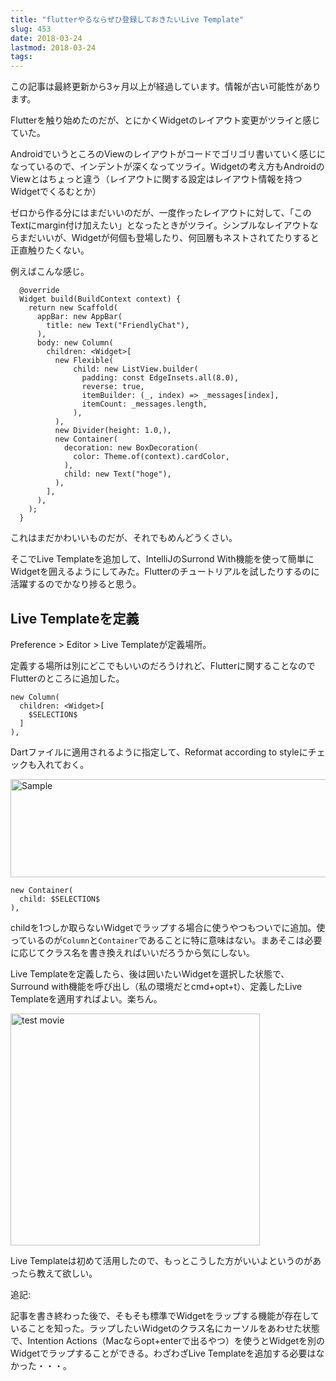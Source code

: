 ```yaml
---
title: "flutterやるならぜひ登録しておきたいLive Template"
slug: 453
date: 2018-03-24
lastmod: 2018-03-24
tags: 
---
```


<div id="wppda_alert">この記事は最終更新から3ヶ月以上が経過しています。情報が古い可能性があります。</div><p>Flutterを触り始めたのだが、とにかくWidgetのレイアウト変更がツライと感じていた。</p>
<p>AndroidでいうところのViewのレイアウトがコードでゴリゴリ書いていく感じになっているので、インデントが深くなってツライ。Widgetの考え方もAndroidのViewとはちょっと違う（レイアウトに関する設定はレイアウト情報を持つWidgetでくるむとか）</p>
<p>ゼロから作る分にはまだいいのだが、一度作ったレイアウトに対して、「このTextにmargin付け加えたい」となったときがツライ。シンプルなレイアウトならまだいいが、Widgetが何個も登場したり、何回層もネストされてたりすると正直触りたくない。</p>
<p>例えばこんな感じ。</p>
<pre><code>  @override
  Widget build(BuildContext context) {
    return new Scaffold(
      appBar: new AppBar(
        title: new Text("FriendlyChat"),
      ),
      body: new Column(
        children: &lt;Widget&gt;[
          new Flexible(
              child: new ListView.builder(
                padding: const EdgeInsets.all(8.0),
                reverse: true,
                itemBuilder: (_, index) =&gt; _messages[index],
                itemCount: _messages.length,
              ),
          ),
          new Divider(height: 1.0,),
          new Container(
            decoration: new BoxDecoration(
              color: Theme.of(context).cardColor,
            ),
            child: new Text("hoge"),
          ),
        ],
      ),
    );
  }
</code></pre>
<p>これはまだかわいいものだが、それでもめんどうくさい。</p>
<p>そこでLive Templateを追加して、IntelliJのSurrond With機能を使って簡単にWidgetを囲えるようにしてみた。Flutterのチュートリアルを試したりするのに活躍するのでかなり捗ると思う。</p>
<h2>Live Templateを定義</h2>
<p>Preference > Editor > Live Templateが定義場所。</p>
<p>定義する場所は別にどこでもいいのだろうけれど、Flutterに関することなのでFlutterのところに追加した。</p>
<pre><code>new Column(
  children: &lt;Widget&gt;[
    $SELECTION$
  ]
),
</code></pre>
<p>Dartファイルに適用されるように指定して、Reformat according to styleにチェックも入れておく。</p>
<p><img src="https://android.gcreate.jp/wp-content/uploads/2018/03/sample.png" alt="Sample" title="sample.png" border="0" width="599" height="157" /></p>
<pre><code>new Container(
  child: $SELECTION$
),
</code></pre>
<p>childを1つしか取らないWidgetでラップする場合に使うやつもついでに追加。使っているのが<code>Column</code>と<code>Container</code>であることに特に意味はない。まあそこは必要に応じてクラス名を書き換えればいいだろうから気にしない。</p>
<p>Live Templateを定義したら、後は囲いたいWidgetを選択した状態で、Surround with機能を呼び出し（私の環境だとcmd+opt+t）、定義したLive Templateを適用すればよい。楽ちん。</p>
<p><img src="https://android.gcreate.jp/wp-content/uploads/2018/03/surround.gif" alt="test movie" title="surround.gif" border="0" width="399" height="371" /></p>
<p>Live Templateは初めて活用したので、もっとこうした方がいいよというのがあったら教えて欲しい。</p>
<p>追記:</p>
<p>記事を書き終わった後で、そもそも標準でWidgetをラップする機能が存在していることを知った。ラップしたいWidgetのクラス名にカーソルをあわせた状態で、Intention Actions（Macならopt+enterで出るやつ）を使うとWidgetを別のWidgetでラップすることができる。わざわざLive Templateを追加する必要はなかった・・・。</p>

  